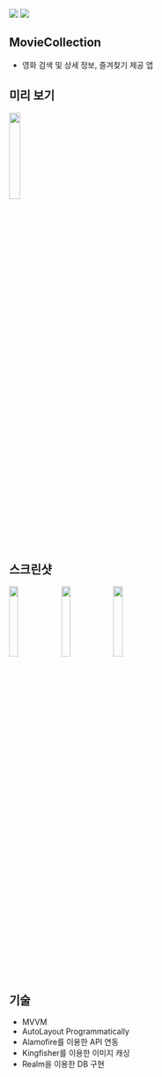 <img src=https://img.shields.io/badge/Swift-5.5-orange.svg> <img src=https://img.shields.io/badge/iOS-15.0+-blue>

## MovieCollection
- 영화 검색 및 상세 정보, 즐겨찾기 제공 앱

## 미리 보기
<img src="https://user-images.githubusercontent.com/68800789/164008703-a6cf5bee-55b3-436a-a5bd-1874936f667a.gif" width=20%>

## 스크린샷
<img src="https://user-images.githubusercontent.com/68800789/164009364-8b918367-2047-42e7-b9f9-f965b2bd9af2.png" width=18%> <img src="https://user-images.githubusercontent.com/68800789/164008741-8cd78930-4c45-428b-96bd-e0a6e10ae7a8.png" width=18%> <img src="https://user-images.githubusercontent.com/68800789/164008743-d0347662-acf5-46da-9a50-447bd8cae765.png" width=18%>

## 기술
- MVVM
- AutoLayout Programmatically
- Alamofire를 이용한 API 연동
- Kingfisher를 이용한 이미지 캐싱
- Realm을 이용한 DB 구현
